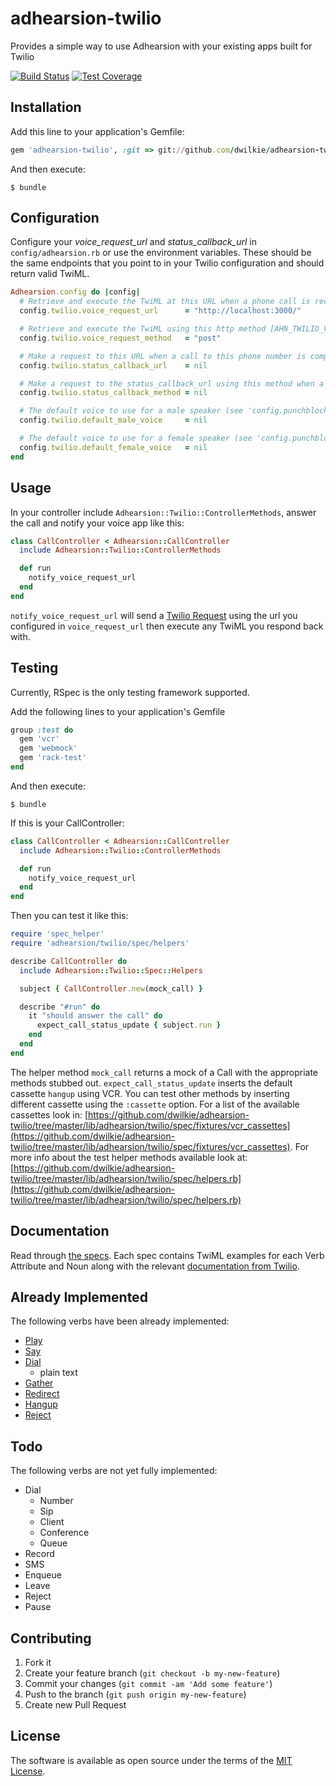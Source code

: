 # adhearsion-twilio

Provides a simple way to use Adhearsion with your existing apps built for Twilio

[![Build Status](https://travis-ci.org/dwilkie/adhearsion-twilio.png)](https://travis-ci.org/dwilkie/adhearsion-twilio)
[![Test Coverage](https://codeclimate.com/github/dwilkie/adhearsion-twilio/badges/coverage.svg)](https://codeclimate.com/github/dwilkie/adhearsion-twilio/coverage)

## Installation

Add this line to your application's Gemfile:

```ruby
gem 'adhearsion-twilio', :git => git://github.com/dwilkie/adhearsion-twilio.git
```

And then execute:

```shell
$ bundle
```

## Configuration

Configure your *voice_request_url* and *status_callback_url* in `config/adhearsion.rb` or use the environment variables.
These should be the same endpoints that you point to in your Twilio configuration and should return valid TwiML.

```ruby
Adhearsion.config do |config|
  # Retrieve and execute the TwiML at this URL when a phone call is received [AHN_TWILIO_VOICE_REQUEST_URL]
  config.twilio.voice_request_url      = "http://localhost:3000/"

  # Retrieve and execute the TwiML using this http method [AHN_TWILIO_VOICE_REQUEST_METHOD]
  config.twilio.voice_request_method   = "post"

  # Make a request to this URL when a call to this phone number is completed. [AHN_TWILIO_STATUS_CALLBACK_URL]
  config.twilio.status_callback_url    = nil

  # Make a request to the status_callback_url using this method when a call to this phone number is completed. [AHN_TWILIO_STATUS_CALLBACK_METHOD]
  config.twilio.status_callback_method = nil

  # The default voice to use for a male speaker (see 'config.punchblock.default_voice' for allowed values) [AHN_TWILIO_DEFAULT_MALE_VOICE]
  config.twilio.default_male_voice     = nil

  # The default voice to use for a female speaker (see 'config.punchblock.default_voice' for allowed values) [AHN_TWILIO_DEFAULT_FEMALE_VOICE]
  config.twilio.default_female_voice   = nil
end
```

## Usage

In your controller include `Adhearsion::Twilio::ControllerMethods`, answer the call and notify your voice app like this:

```ruby
class CallController < Adhearsion::CallController
  include Adhearsion::Twilio::ControllerMethods

  def run
    notify_voice_request_url
  end
end
```

`notify_voice_request_url` will send a [Twilio Request](http://www.twilio.com/docs/api/twiml/twilio_request) using the url you configured in `voice_request_url` then execute any TwiML you respond back with.

## Testing

Currently, RSpec is the only testing framework supported.

Add the following lines to your application's Gemfile

```ruby
group :test do
  gem 'vcr'
  gem 'webmock'
  gem 'rack-test'
end
```

And then execute:

```shell
$ bundle
```

If this is your CallController:

```ruby
class CallController < Adhearsion::CallController
  include Adhearsion::Twilio::ControllerMethods

  def run
    notify_voice_request_url
  end
end
```

Then you can test it like this:

```ruby
require 'spec_helper'
require 'adhearsion/twilio/spec/helpers'

describe CallController do
  include Adhearsion::Twilio::Spec::Helpers

  subject { CallController.new(mock_call) }

  describe "#run" do
    it "should answer the call" do
      expect_call_status_update { subject.run }
    end
  end
end
```

The helper method `mock_call` returns a mock of a Call with the appropriate methods stubbed out. `expect_call_status_update` inserts the default cassette `hangup` using VCR. You can test other methods by inserting different cassette using the `:cassette` option. For a list of the available cassettes look in: [https://github.com/dwilkie/adhearsion-twilio/tree/master/lib/adhearsion/twilio/spec/fixtures/vcr_cassettes](https://github.com/dwilkie/adhearsion-twilio/tree/master/lib/adhearsion/twilio/spec/fixtures/vcr_cassettes). For more info about the test helper methods available look at: [https://github.com/dwilkie/adhearsion-twilio/tree/master/lib/adhearsion/twilio/spec/helpers.rb](https://github.com/dwilkie/adhearsion-twilio/tree/master/lib/adhearsion/twilio/spec/helpers.rb)

## Documentation

Read through [the specs](http://rdoc.info/list/github/dwilkie/adhearsion-twilio/master/file). Each spec contains TwiML examples for each Verb Attribute and Noun along with the relevant [documentation from Twilio](http://www.twilio.com/docs/api/twiml).

## Already Implemented

The following verbs have been already implemented:

* [Play](http://rdoc.info/github/dwilkie/adhearsion-twilio/master/file/spec/adhearsion/twilio/play_spec.rb)
* [Say](http://rdoc.info/github/dwilkie/adhearsion-twilio/master/file/spec/adhearsion/twilio/say_spec.rb)
* [Dial](http://rdoc.info/github/dwilkie/adhearsion-twilio/master/file/spec/adhearsion/twilio/dial_spec.rb)
    * plain text
* [Gather](http://rdoc.info/github/dwilkie/adhearsion-twilio/master/file/spec/adhearsion/twilio/gather_spec.rb)
* [Redirect](http://rdoc.info/github/dwilkie/adhearsion-twilio/master/file/spec/adhearsion/twilio/redirect_spec.rb)
* [Hangup](http://rdoc.info/github/dwilkie/adhearsion-twilio/master/file/spec/adhearsion/twilio/hangup_spec.rb)
* [Reject](http://rdoc.info/github/dwilkie/adhearsion-twilio/master/file/spec/adhearsion/twilio/reject_spec.rb)

## Todo

The following verbs are not yet fully implemented:

* Dial
    * Number
    * Sip
    * Client
    * Conference
    * Queue
* Record
* SMS
* Enqueue
* Leave
* Reject
* Pause

## Contributing

1. Fork it
2. Create your feature branch (`git checkout -b my-new-feature`)
3. Commit your changes (`git commit -am 'Add some feature'`)
4. Push to the branch (`git push origin my-new-feature`)
5. Create new Pull Request

## License

The software is available as open source under the terms of the [MIT License](http://opensource.org/licenses/MIT).
